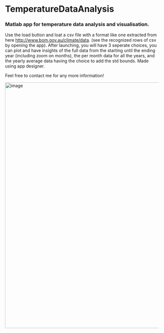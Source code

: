 # TemperatureDataAnalysis
### Matlab  app for temperature data analysis and visualisation.
Use the load button and loat a csv file with a format like one extracted from here http://www.bom.gov.au/climate/data. (see the recognized rows of csv by opening the app).
After launching, you will have 3 seperate choices, you can plot and have insights of the full data from the starting until the ending year (including zoom on months), the per month data for all the years, and the yearly average data having the choice to add the std bounds.
Made using app designer.

Feel free to contact me for any more information!



<img width="803" alt="image" src="https://user-images.githubusercontent.com/75045818/153246244-3f107aad-cf73-4f9e-aa54-c1fdaff347b5.png">
